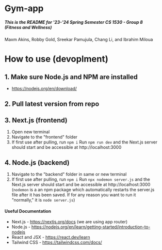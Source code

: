 # Gym-app

##### This is the README for '23-'24 Spring Semester CS 1530 - Group 8 (Fitness and Wellness)

Maxm Akins, Robby Gold, Sreekar Pamujula, Chang Li, and Ibrahim Miloua

# How to use (devoplment)

## 1. Make sure Node.js and NPM are installed

- https://nodejs.org/en/download/

## 2. Pull latest version from repo

## 3. Next.js (frontend)

1. Open new terminal
2. Navigate to the "frontend" folder
3. If first use after pulling, run `npm i`
   Run `npm run dev` and the Next.js server should start and be accessible at http://localhost:3000

## 4. Node.js (backend)

1. Navigate to the "backend" folder in same or new terminal
2. If first use after pulling, run `npm i`
   Run `npx nodemon server.js` and the Next.js server should start and be accessible at http://localhost:3000
   (`nodemon` is a an npm package which automatically restarts the server.js file after it has been saved. If for any reason you want to run it "normally," it is `node server.js`)

#### Useful Documentation

- Next.js - https://nextjs.org/docs (we are using app router)
- Node.js - https://nodejs.org/en/learn/getting-started/introduction-to-nodejs
- React and JSX - https://react.dev/learn
- Tailwind CSS - https://tailwindcss.com/docs/



